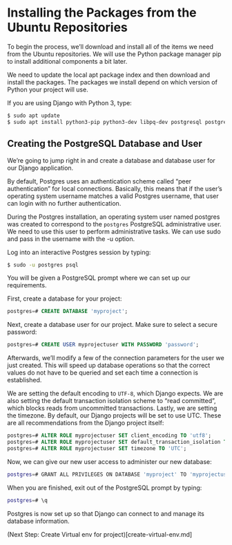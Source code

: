 # Installing the Packages from the Ubuntu Repositories

To begin the process, we’ll download and install all of the items we need from the Ubuntu repositories. We will use the Python package manager pip to install additional components a bit later.

We need to update the local apt package index and then download and install the packages. The packages we install depend on which version of Python your project will use.

If you are using Django with Python 3, type:

```sh
$ sudo apt update
$ sudo apt install python3-pip python3-dev libpq-dev postgresql postgresql-contrib nginx curl
```

## Creating the PostgreSQL Database and User

We’re going to jump right in and create a database and database user for our Django application.

By default, Postgres uses an authentication scheme called “peer authentication” for local connections. Basically, this means that if the user’s operating system username matches a valid Postgres username, that user can login with no further authentication.

During the Postgres installation, an operating system user named postgres was created to correspond to the `postgres` PostgreSQL administrative user. We need to use this user to perform administrative tasks. We can use sudo and pass in the username with the -u option.

Log into an interactive Postgres session by typing:

```sh
$ sudo -u postgres psql
```

You will be given a PostgreSQL prompt where we can set up our requirements.

First, create a database for your project:

```sql
postgres=# CREATE DATABASE 'myproject';
```

Next, create a database user for our project. Make sure to select a secure password:

```sql
postgres=# CREATE USER myprojectuser WITH PASSWORD 'password';
```

Afterwards, we’ll modify a few of the connection parameters for the user we just created. This will speed up database operations so that the correct values do not have to be queried and set each time a connection is established.

We are setting the default encoding to `UTF-8`, which Django expects. We are also setting the default transaction isolation scheme to “read committed”, which blocks reads from uncommitted transactions. Lastly, we are setting the timezone. By default, our Django projects will be set to use UTC. These are all recommendations from the Django project itself:

```sql
postgres=# ALTER ROLE myprojectuser SET client_encoding TO 'utf8';
postgres=# ALTER ROLE myprojectuser SET default_transaction_isolation TO 'read committed';
postgres=# ALTER ROLE myprojectuser SET timezone TO 'UTC';
```

Now, we can give our new user access to administer our new database:

```sh
postgres=# GRANT ALL PRIVILEGES ON DATABASE 'myproject' TO 'myprojectuser';
```

When you are finished, exit out of the PostgreSQL prompt by typing:

```sh
postgres=# \q
```

Postgres is now set up so that Django can connect to and manage its database information.

(Next Step: Create Virtual env for project)[create-virtual-env.md]